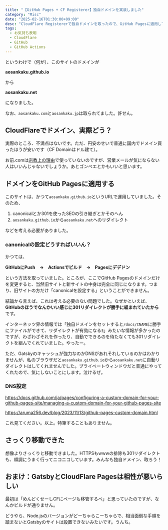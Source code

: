 ```yaml
---
title: "【GitHub Pages + CF Registerer】独自ドメインを実装しました"
category: "Misc"
date: "2025-02-16T01:30:00+09:00"
desc: "CloudFlare Registererで独自ドメインを取ったので、GitHub Pagesに適用してみました。ネットに書いてある情報と違うことがあり焦ったものの、なんとか実装できました。canonicalとかもうまいこと設定できました。"
tags:
  - お気持ち表明
  - CloudFlare
  - GitHub
  - GitHub Actions
---
```


というわけで（何が）、このサイトのドメインが

**aosankaku.github.io**

から

**aosankaku.net**

になりました。

なお、`aosankaku.com`と`aosankaku.jp`は取られてました。許せん。

## CloudFlareでドメイン、実際どう？

実際のところ、不満点はないです。ただ、円安のせいで普通に国内でドメイン買ったほうが安いです（CF Domainはドル建て）。

お前.comは[宗教上の理由](https://x.com/tea_tapiocamilk/status/1879483269475107269)で使っていないのですが、営業メールが気にならない人はいいんじゃないでしょうか。あとゴンベエとかもいいと思います。

## ドメインをGitHub Pagesに適用する

このサイトは、かつて`aosankaku.github.io`というURLで運用していました。そのため、

1. canonicalとか301を使ったSEOの引き継ぎとかそのへん
1. `aosankaku.github.io`から`aosankaku.net`へのリダイレクト

などを考える必要がありました。

### canonicalの設定どうすればいいん？

かつては、

**GitHubにPush　→　Actionsでビルド　→　Pagesにデデドン**

という方法を取っていました。ところが、ここでGitHub Pagesのドメインだけを変更すると、当然旧サイトと新サイトの中身は完全に同じになります。つまり、旧サイトの方だけ「canonicalを設定する」ということができません。

結論から言えば、これは考える必要のない問題でした。なぜかといえば、**GitHubのほうでなんかいい感じに301リダイレクトが勝手に組まれていたから**です。

インターネッツ界の情報では「独自ドメインをセットすると`/docs/CNAME`に勝手にファイルができて、リダイレクトが有効になるﾖ」みたいな情報が多かったのですが、わざわざそれを作ったり、自動でできるのを待たなくても301リダイレクトを組んでくれていました。やったー。

ただ、Gatsbyのキャッシュが強力なのかDNSがあれそれしているのかはわかりませんが、私のブラウザだと`aosankaku.github.io`から`aosankaku.net`に自動リダイレクトはしてくれませんでした。プライベートウィンドウだと普通にやってくれたので、気にしないことにします。泣けるぜ。

### DNS設定

https://docs.github.com/ja/pages/configuring-a-custom-domain-for-your-github-pages-site/managing-a-custom-domain-for-your-github-pages-site

https://aruma256.dev/blog/2023/11/13/github-pages-custom-domain.html

これ見てください。以上。特筆することもありません。

## さっくり移動できた

想像よりさっくりと移動できました。HTTPSもwwwの排除も301リダイレクトも、順調にうまく行ってニコニコしています。みんなも独自ドメイン、取ろう！

## おまけ：GatsbyとCloudFlare Pagesは相性が悪いらしい

最初は「めんどくせーしCFにページも移管するべ」と思っていたのですが、なんかビルドが通りません。

どうやら、Node.jsのバージョンがどーちゃらこーちゃらで、相当面倒な手順を踏まないとGatsbyのサイトは設置できないみたいです。うんち。
